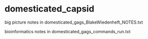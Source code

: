 # domesticated_capsid

big picture notes in domesticated_gags_BlakeWiedenheft_NOTES.txt

bioinformatics notes in domesticated_gags_commands_run.txt

